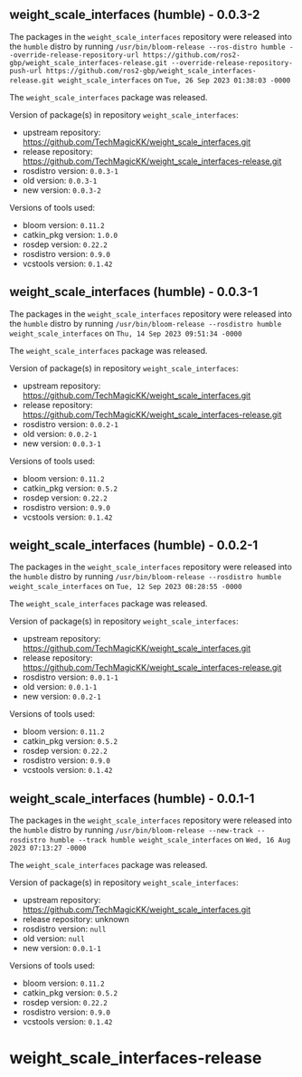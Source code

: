 ## weight_scale_interfaces (humble) - 0.0.3-2

The packages in the `weight_scale_interfaces` repository were released into the `humble` distro by running `/usr/bin/bloom-release --ros-distro humble --override-release-repository-url https://github.com/ros2-gbp/weight_scale_interfaces-release.git --override-release-repository-push-url https://github.com/ros2-gbp/weight_scale_interfaces-release.git weight_scale_interfaces` on `Tue, 26 Sep 2023 01:38:03 -0000`

The `weight_scale_interfaces` package was released.

Version of package(s) in repository `weight_scale_interfaces`:

- upstream repository: https://github.com/TechMagicKK/weight_scale_interfaces.git
- release repository: https://github.com/TechMagicKK/weight_scale_interfaces-release.git
- rosdistro version: `0.0.3-1`
- old version: `0.0.3-1`
- new version: `0.0.3-2`

Versions of tools used:

- bloom version: `0.11.2`
- catkin_pkg version: `1.0.0`
- rosdep version: `0.22.2`
- rosdistro version: `0.9.0`
- vcstools version: `0.1.42`


## weight_scale_interfaces (humble) - 0.0.3-1

The packages in the `weight_scale_interfaces` repository were released into the `humble` distro by running `/usr/bin/bloom-release --rosdistro humble weight_scale_interfaces` on `Thu, 14 Sep 2023 09:51:34 -0000`

The `weight_scale_interfaces` package was released.

Version of package(s) in repository `weight_scale_interfaces`:

- upstream repository: https://github.com/TechMagicKK/weight_scale_interfaces.git
- release repository: https://github.com/TechMagicKK/weight_scale_interfaces-release.git
- rosdistro version: `0.0.2-1`
- old version: `0.0.2-1`
- new version: `0.0.3-1`

Versions of tools used:

- bloom version: `0.11.2`
- catkin_pkg version: `0.5.2`
- rosdep version: `0.22.2`
- rosdistro version: `0.9.0`
- vcstools version: `0.1.42`


## weight_scale_interfaces (humble) - 0.0.2-1

The packages in the `weight_scale_interfaces` repository were released into the `humble` distro by running `/usr/bin/bloom-release --rosdistro humble weight_scale_interfaces` on `Tue, 12 Sep 2023 08:28:55 -0000`

The `weight_scale_interfaces` package was released.

Version of package(s) in repository `weight_scale_interfaces`:

- upstream repository: https://github.com/TechMagicKK/weight_scale_interfaces.git
- release repository: https://github.com/TechMagicKK/weight_scale_interfaces-release.git
- rosdistro version: `0.0.1-1`
- old version: `0.0.1-1`
- new version: `0.0.2-1`

Versions of tools used:

- bloom version: `0.11.2`
- catkin_pkg version: `0.5.2`
- rosdep version: `0.22.2`
- rosdistro version: `0.9.0`
- vcstools version: `0.1.42`


## weight_scale_interfaces (humble) - 0.0.1-1

The packages in the `weight_scale_interfaces` repository were released into the `humble` distro by running `/usr/bin/bloom-release --new-track --rosdistro humble --track humble weight_scale_interfaces` on `Wed, 16 Aug 2023 07:13:27 -0000`

The `weight_scale_interfaces` package was released.

Version of package(s) in repository `weight_scale_interfaces`:

- upstream repository: https://github.com/TechMagicKK/weight_scale_interfaces.git
- release repository: unknown
- rosdistro version: `null`
- old version: `null`
- new version: `0.0.1-1`

Versions of tools used:

- bloom version: `0.11.2`
- catkin_pkg version: `0.5.2`
- rosdep version: `0.22.2`
- rosdistro version: `0.9.0`
- vcstools version: `0.1.42`


# weight_scale_interfaces-release
